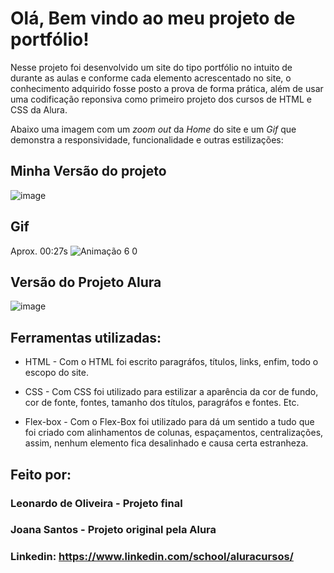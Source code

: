 # Olá, Bem vindo ao meu projeto de portfólio!

Nesse projeto foi desenvolvido um site do tipo portfólio no intuito de durante as aulas e conforme cada elemento acrescentado no site, o conhecimento adquirido fosse posto a prova de forma prática, além de usar uma codificação reponsiva como primeiro projeto dos cursos de HTML e CSS da Alura.
  
  Abaixo uma imagem com um <em>zoom out</em> da <em>Home</em> do site e um <em>Gif</em> que demonstra a responsividade, funcionalidade e outras estilizações:

## Minha Versão do projeto

![image](https://github.com/leodiegold/portfolio/assets/167241214/3213079f-5c3f-4ff0-8bf2-e8be629901ec)

## Gif
Aprox. 00:27s
![Animação 6 0](https://github.com/leodiegold/portfolio/assets/167241214/0eeb8692-1973-4b27-ace8-e5d5f2fc971f)

## Versão do Projeto Alura

![image](https://user-images.githubusercontent.com/77756047/211304452-220fedf0-f91b-490f-8a65-a60ce860bc5c.png)

## Ferramentas utilizadas:

* HTML -
  Com o HTML foi escrito paragráfos, títulos, links, enfim, todo o escopo do site.

* CSS -
  Com CSS foi utilizado para estilizar a aparência da cor de fundo, cor de fonte, fontes, tamanho dos títulos, paragráfos e fontes. Etc.

* Flex-box -
  Com o Flex-Box foi utilizado para dá um sentido a tudo que foi criado com alinhamentos de colunas, espaçamentos, centralizações, assim, nenhum elemento fica desalinhado e causa certa estranheza.

## Feito por:

### Leonardo de Oliveira - Projeto final
### Joana Santos - Projeto original pela Alura

### Linkedin: https://www.linkedin.com/school/aluracursos/
